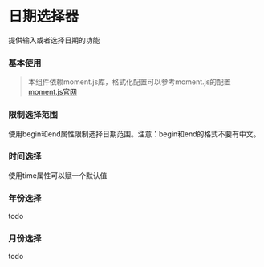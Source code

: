 # 日期选择器

提供输入或者选择日期的功能

### 基本使用

<demo path="./DateTimeDemo1.vue"></demo>

> 本组件依赖moment.js库，格式化配置可以参考moment.js的配置 <a href="https://momentjs.com/" target="_blank">moment.js官网</a>

### 限制选择范围

使用begin和end属性限制选择日期范围。注意：begin和end的格式不要有中文。


<demo path="./DateTimeDemo2.vue"></demo>


### 时间选择

使用time属性可以赋一个默认值

<demo path="./DateTimeDemo3.vue"></demo>

### 年份选择

todo

### 月份选择

todo


